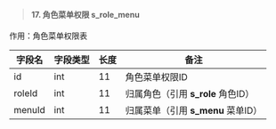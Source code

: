 > #### 17. 角色菜单权限 s_role_menu

作用：角色菜单权限表

| 字段名 | 字段类型 | 长度 | 备注                               |
| ------ | -------- | ---- | ---------------------------------- |
| id     | int      | 11   | 角色菜单权限ID                     |
| roleId | int      | 11   | 归属角色（引用 **s_role** 角色ID） |
| menuId | int      | 11   | 归属菜单（引用 **s_menu** 菜单ID） |
